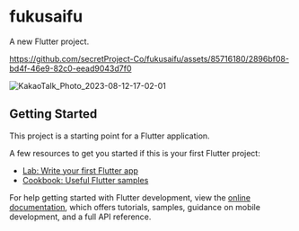 # fukusaifu

A new Flutter project.


https://github.com/secretProject-Co/fukusaifu/assets/85716180/2896bf08-bd4f-46e9-82c0-eead9043d7f0


![KakaoTalk_Photo_2023-08-12-17-02-01](https://github.com/secretProject-Co/fukusaifu/assets/85716180/75414133-76dd-4fc0-bb53-0abb2af34403)



## Getting Started

This project is a starting point for a Flutter application.

A few resources to get you started if this is your first Flutter project:

- [Lab: Write your first Flutter app](https://docs.flutter.dev/get-started/codelab)
- [Cookbook: Useful Flutter samples](https://docs.flutter.dev/cookbook)

For help getting started with Flutter development, view the
[online documentation](https://docs.flutter.dev/), which offers tutorials,
samples, guidance on mobile development, and a full API reference.
